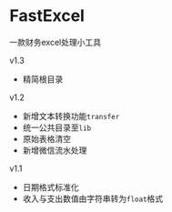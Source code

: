 # FastExcel
一款财务excel处理小工具

v1.3
* 精简根目录

v1.2
* 新增文本转换功能`transfer`
* 统一公共目录至`lib`
* 原始表格清空
* 新增微信流水处理

v1.1
* 日期格式标准化
* 收入与支出数值由字符串转为`float`格式